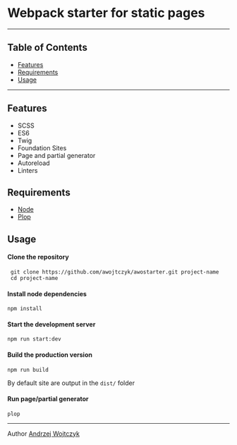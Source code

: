 # Webpack starter for static pages
___

## Table of Contents

- [Features](#features)
- [Requirements](#requirements)
- [Usage](#usage)
___

## Features

* SCSS
* ES6
* Twig
* Foundation Sites
* Page and partial generator
* Autoreload
* Linters

## Requirements

* [Node](https://nodejs.org)
* [Plop](https://plopjs.com)

## Usage
#### Clone the repository

```
 git clone https://github.com/awojtczyk/awostarter.git project-name
 cd project-name
```
#### Install node dependencies
```
npm install
```

#### Start the development server

```
npm run start:dev
```

#### Build the production version

```
npm run build
```
By default site are output in the `dist/` folder

#### Run page/partial generator

```
plop
```
___
Author [Andrzej Wojtczyk](https://wojtczyk.pl)
